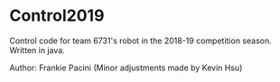 # Control2019

Control code for team 6731's robot in the 2018-19 competition season. 
Written in java. 

Author: Frankie Pacini
(Minor adjustments made by Kevin Hsu)

